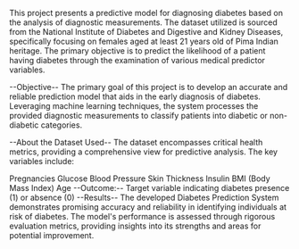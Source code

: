 This project presents a predictive model for diagnosing diabetes based on the analysis of diagnostic measurements. The dataset utilized is sourced from the National Institute of Diabetes and Digestive and Kidney Diseases, specifically focusing on females aged at least 21 years old of Pima Indian heritage. The primary objective is to predict the likelihood of a patient having diabetes through the examination of various medical predictor variables.

--Objective--
The primary goal of this project is to develop an accurate and reliable prediction model that aids in the early diagnosis of diabetes. Leveraging machine learning techniques, the system processes the provided diagnostic measurements to classify patients into diabetic or non-diabetic categories.

--About the Dataset Used--
The dataset encompasses critical health metrics, providing a comprehensive view for predictive analysis. The key variables include:

Pregnancies
Glucose
Blood Pressure
Skin Thickness
Insulin
BMI (Body Mass Index)
Age
--Outcome:-- Target variable indicating diabetes presence (1) or absence (0)
--Results--
The developed Diabetes Prediction System demonstrates promising accuracy and reliability in identifying individuals at risk of diabetes. The model's performance is assessed through rigorous evaluation metrics, providing insights into its strengths and areas for potential improvement.
